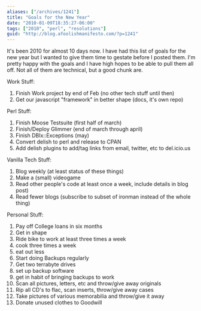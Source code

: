 ```yaml
---
aliases: ["/archives/1241"]
title: "Goals for the New Year"
date: "2010-01-09T18:35:27-06:00"
tags: ["2010", "perl", "resolutions"]
guid: "http://blog.afoolishmanifesto.com/?p=1241"
---
```

It's been 2010 for almost 10 days now. I have had this list of goals for the new year but I wanted to give them time to gestate before I posted them. I'm pretty happy with the goals and I have high hopes to be able to pull them all off. Not all of them are technical, but a good chunk are.

Work Stuff:

1. Finish Work project by end of Feb (no other tech stuff until then)
2. Get our javascript "framework" in better shape (docs, it's own repo)

Perl Stuff:

1. Finish Moose Testsuite (first half of march)
2. Finish/Deploy Glimmer (end of march through april)
3. Finish DBIx::Exceptions (may)
4. Convert delish to perl and release to CPAN
5. Add delish plugins to add/tag links from email, twitter, etc to del.icio.us

Vanilla Tech Stuff:

1. Blog weekly (at least status of these things)
2. Make a (small) videogame
3. Read other people's code at least once a week, include details in blog post)
4. Read fewer blogs (subscribe to subset of ironman instead of the whole thing)

Personal Stuff:

1. Pay off College loans in six months
2. Get in shape
  1. Ride bike to work at least three times a week
  2. cook three times a week
  3. eat out less
3. Start doing Backups regularly
  1. Get two terrabyte drives
  2. set up backup software
  3. get in habit of bringing backups to work
4. Scan all pictures, letters, etc and throw/give away originals
5. Rip all CD's to flac, scan inserts, throw/give away cases
6. Take pictures of various memorabilia and throw/give it away
7. Donate unused clothes to Goodwill
